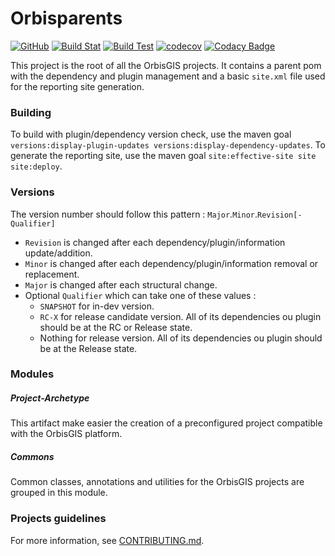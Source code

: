 # Orbisparents
[![GitHub](https://img.shields.io/github/license/orbisgis/orbisparents.svg)](https://github.com/orbisgis/orbisparents/blob/master/docs/LICENSE.md) 
[![Build Stat](https://img.shields.io/jenkins/s/http/jenkins-ng.orbisgis.org/job/orbisparents.svg)](http://jenkins-ng.orbisgis.org/job/orbisparents) 
[![Build Test](https://img.shields.io/jenkins/t/http/jenkins-ng.orbisgis.org/job/orbisparents.svg)](https://jenkins-ng.orbisgis.org/job/orbisparents/test_results_analyzer/) 
[![codecov](https://img.shields.io/codecov/c/github/orbisgis/orbisparents.svg)](https://codecov.io/gh/orbisgis/orbisparents) 
[![Codacy Badge](https://api.codacy.com/project/badge/Grade/281e5a0861ac4b029db7b33157cebe99)](https://www.codacy.com/gh/orbisgis/orbisparents?utm_source=github.com&amp;utm_medium=referral&amp;utm_content=orbisgis/orbisparents&amp;utm_campaign=Badge_Grade)

This project is the root of all the OrbisGIS projects.
It contains a parent pom with the dependency and plugin management and a basic `site.xml` file used for the reporting
site generation.

### Building

To build with plugin/dependency version check, use the maven goal
`versions:display-plugin-updates versions:display-dependency-updates`.
To generate the reporting site, use the maven goal `site:effective-site site site:deploy`.

### Versions

The version number should follow this pattern : `Major`.`Minor`.`Revision[-Qualifier]`

- `Revision` is changed after each dependency/plugin/information update/addition.
- `Minor` is changed after each dependency/plugin/information removal or replacement.
- `Major` is changed after each structural change.
- Optional `Qualifier` which can take one of these values :
    - `SNAPSHOT` for in-dev version.
    - `RC-X` for release candidate version. All of its dependencies ou plugin should be at the RC or Release state.
    - Nothing for release version. All of its dependencies ou plugin should be at the Release state.


### Modules
##### Project-Archetype

This artifact make easier the creation of a preconfigured project compatible with the OrbisGIS platform.

##### Commons

Common classes, annotations and utilities for the OrbisGIS projects are grouped in this module.

### Projects guidelines

For more information, see [CONTRIBUTING.md](CONTRIBUTING.md).